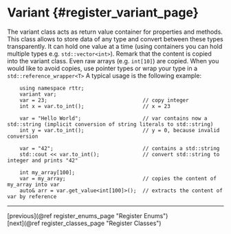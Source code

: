 Variant {#register_variant_page}
=======

The variant class acts as return value container for properties and methods. This class allows to store data of any type and convert between these types transparently.
It can hold one value at a time (using containers you can hold multiple types e.g. `std::vector<int>`). 
Remark that the content is copied into the variant class. Even raw arrays (e.g. `int[10]`) are copied.
When you would like to avoid copies, use pointer types or wrap your type in a `std::reference_wrapper<T>`
A typical usage is the following example:

~~~~{.cpp}
    using namespace rttr;
    variant var;
    var = 23;                               // copy integer
    int x = var.to_int();                   // x = 23
    
    var = "Hello World";                    // var contains now a std::string (implicit conversion of string literals to std::string)
    int y = var.to_int();                   // y = 0, because invalid conversion
    
    var = "42";                             // contains a std::string
    std::cout << var.to_int();              // convert std::string to integer and prints "42"
    
    int my_array[100];
    var = my_array;                         // copies the content of my_array into var
    auto& arr = var.get_value<int[100]>();  // extracts the content of var by reference
~~~~

<hr>

<div type="button" class="btn btn-default doxy-button">[previous](@ref register_enums_page "Register Enums")</div><div class="btn btn-default doxy-button">[next](@ref register_classes_page "Register Classes")</div>

